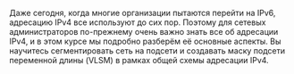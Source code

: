 <!-- verified: agorbachev 03.05.2022 -->

<!-- 11.0.1 -->
Даже сегодня, когда многие организации пытаются перейти на IPv6, адресацию IPv4 все используют до сих пор. Поэтому для сетевых администраторов по-прежнему очень важно знать все об адресации IPv4, и в этом курсе мы подробно разберём её основные аспекты. Вы научитесь сегментировать сеть на подсети и создавать маску подсети переменной длины (VLSM) в рамках общей схемы адресации IPv4. 